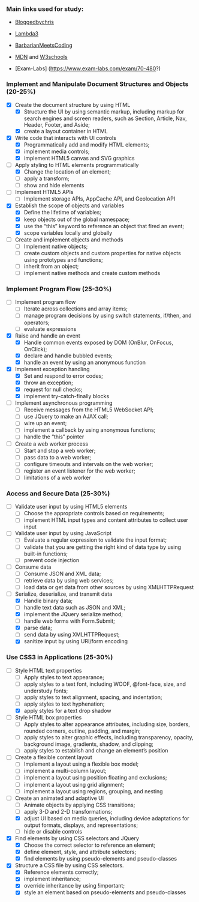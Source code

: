 ### Main links used for study:

* [Bloggedbychris](http://www.bloggedbychris.com/2012/09/19/microsoft-exam-70-480-study-guide/)

* [Lambda3](https://www.lambda3.com.br/2016/04/certificacao-microsoft-70-480-programming-in-html5-with-javascript-and-css3/)

* [BarbarianMeetsCoding](https://www.barbarianmeetscoding.com/blog/2015/03/15/on-how-i-passed-the-70-480-certification-exam/)

* [MDN](https://developer.mozilla.org/pt-BR/) and [W3schools](https://www.w3schools.com/)

* [Exam-Labs] (https://www.exam-labs.com/exam/70-480?)

### Implement and Manipulate Document Structures and Objects (20-25%)

- [x] Create the document structure by using HTML
    - [x] Structure the UI by using semantic markup, including markup for search engines and screen readers, such as Section, Article, Nav, Header, Footer, and Aside; 
    - [x] create a layout container in HTML
- [x] Write code that interacts with UI controls
    - [x] Programmatically add and modify HTML elements; 
    - [x] implement media controls; 
    - [x] implement HTML5 canvas and SVG graphics
- [ ] Apply styling to HTML elements programmatically
    - [x] Change the location of an element; 
    - [ ] apply a transform; 
    - [ ] show and hide elements
- [ ] Implement HTML5 APIs
    - [ ] Implement storage APIs, AppCache API, and Geolocation API
- [x] Establish the scope of objects and variables
    - [x] Define the lifetime of variables; 
    - [x] keep objects out of the global namespace; 
    - [x] use the “this” keyword to reference an object that fired an event; 
    - [x] scope variables locally and globally
- [ ] Create and implement objects and methods
    - [ ] Implement native objects; 
    - [ ] create custom objects and custom properties for native objects using prototypes and functions; 
    - [ ] inherit from an object; 
    - [ ] implement native methods and create custom methods

### Implement Program Flow (25-30%)

- [ ] Implement program flow
    - [ ] Iterate across collections and array items;
    - [ ] manage program decisions by using switch statements, if/then, and operators;
    - [ ] evaluate expressions
- [x] Raise and handle an event
    - [x] Handle common events exposed by DOM (OnBlur, OnFocus, OnClick);
    - [x] declare and handle bubbled events;
    - [x] handle an event by using an anonymous function
- [x] Implement exception handling
    - [x] Set and respond to error codes;
    - [x] throw an exception;
    - [x] request for null checks;
    - [x] implement try-catch-finally blocks
- [ ] Implement asynchronous programming
    - [ ] Receive messages from the HTML5 WebSocket API; 
    - [ ] use JQuery to make an AJAX call; 
    - [ ] wire up an event;
    - [ ] implement a callback by using anonymous functions;
    - [ ] handle the “this” pointer
- [ ] Create a web worker process
    - [ ] Start and stop a web worker;
    - [ ] pass data to a web worker;
    - [ ] configure timeouts and intervals on the web worker;
    - [ ] register an event listener for the web worker;
    - [ ] limitations of a web worker

### Access and Secure Data (25-30%)

- [ ] Validate user input by using HTML5 elements
    - [ ] Choose the appropriate controls based on requirements;
    - [ ] implement HTML input types and content attributes to collect user input
- [ ] Validate user input by using JavaScript
    - [ ] Evaluate a regular expression to validate the input format;
    - [ ] validate that you are getting the right kind of data type by using built-in functions;
    - [ ] prevent code injection
- [ ] Consume data
    - [ ] Consume JSON and XML data;
    - [ ] retrieve data by using web services;
    - [ ] load data or get data from other sources by using XMLHTTPRequest
- [ ] Serialize, deserialize, and transmit data
    - [x] Handle binary data;
    - [ ] handle text data such as JSON and XML;
    - [x] implement the JQuery serialize method;
    - [ ] handle web forms with Form.Submit;
    - [x] parse data;
    - [ ] send data by using XMLHTTPRequest;
    - [x] sanitize input by using URI/form encoding

### Use CSS3 in Applications (25-30%)

- [ ] Style HTML text properties
    - [ ] Apply styles to text appearance;
    - [ ] apply styles to a text font, including WOOF, @font-face, size, and understudy fonts;
    - [ ] apply styles to text alignment, spacing, and indentation;
    - [ ] apply styles to text hyphenation;
    - [x] apply styles for a text drop shadow
- [ ] Style HTML box properties
    - [ ] Apply styles to alter appearance attributes, including size, borders, rounded corners, outline, padding, and margin;
    - [ ] apply styles to alter graphic effects, including transparency, opacity, background image, gradients, shadow, and clipping;
    - [ ] apply styles to establish and change an element’s position
- [ ] Create a flexible content layout
    - [ ] Implement a layout using a flexible box model;
    - [ ] implement a multi-column layout;
    - [ ] implement a layout using position floating and exclusions;
    - [ ] implement a layout using grid alignment;
    - [ ] implement a layout using regions, grouping, and nesting
- [ ] Create an animated and adaptive UI
    - [ ] Animate objects by applying CSS transitions;
    - [ ] apply 3-D and 2-D transformations;
    - [x] adjust UI based on media queries, including device adaptations for output formats, displays, and representations; 
    - [ ] hide or disable controls
- [x] Find elements by using CSS selectors and JQuery
    - [x] Choose the correct selector to reference an element;
    - [x] define element, style, and attribute selectors;
    - [x] find elements by using pseudo-elements and pseudo-classes
- [x] Structure a CSS file by using CSS selectors.
    - [x] Reference elements correctly;
    - [x] implement inheritance;
    - [x] override inheritance by using !important;
    - [x] style an element based on pseudo-elements and pseudo-classes